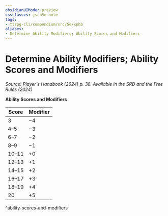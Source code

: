 ```yaml
---
obsidianUIMode: preview
cssclasses: json5e-note
tags:
- ttrpg-cli/compendium/src/5e/xphb
aliases:
- Determine Ability Modifiers; Ability Scores and Modifiers
---
```

# Determine Ability Modifiers; Ability Scores and Modifiers
*Source: Player's Handbook (2024) p. 38. Available in the <span title='Systems Reference Document (5.2)'>SRD</span> and the Free Rules (2024)* 

**Ability Scores and Modifiers**

| Score | Modifier |
|-------|----------|
| 3 | −4 |
| 4–5 | −3 |
| 6–7 | −2 |
| 8–9 | −1 |
| 10–11 | +0 |
| 12–13 | +1 |
| 14–15 | +2 |
| 16–17 | +3 |
| 18–19 | +4 |
| 20 | +5 |
^ability-scores-and-modifiers